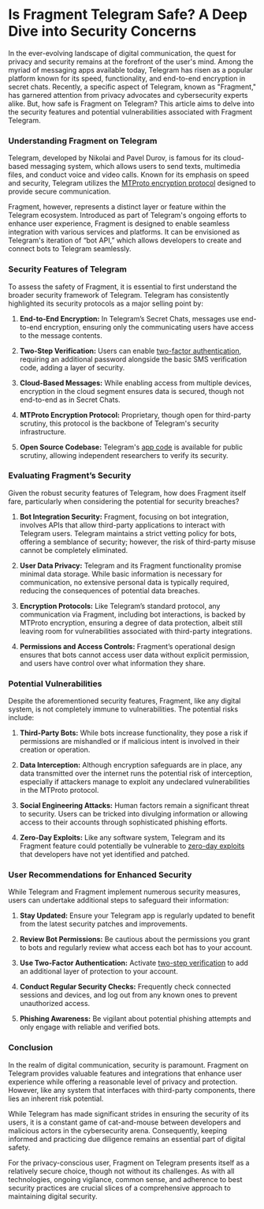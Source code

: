 # Is Fragment Telegram Safe? A Deep Dive into Security Concerns

In the ever-evolving landscape of digital communication, the quest for privacy and security remains at the forefront of the user's mind. Among the myriad of messaging apps available today, Telegram has risen as a popular platform known for its speed, functionality, and end-to-end encryption in secret chats. Recently, a specific aspect of Telegram, known as "Fragment," has garnered attention from privacy advocates and cybersecurity experts alike. But, how safe is Fragment on Telegram? This article aims to delve into the security features and potential vulnerabilities associated with Fragment Telegram.

### Understanding Fragment on Telegram

Telegram, developed by Nikolai and Pavel Durov, is famous for its cloud-based messaging system, which allows users to send texts, multimedia files, and conduct voice and video calls. Known for its emphasis on speed and security, Telegram utilizes the [MTProto encryption protocol](https://core.telegram.org/mtproto) designed to provide secure communication.

Fragment, however, represents a distinct layer or feature within the Telegram ecosystem. Introduced as part of Telegram's ongoing efforts to enhance user experience, Fragment is designed to enable seamless integration with various services and platforms. It can be envisioned as Telegram's iteration of “bot API,” which allows developers to create and connect bots to Telegram seamlessly.

### Security Features of Telegram

To assess the safety of Fragment, it is essential to first understand the broader security framework of Telegram. Telegram has consistently highlighted its security protocols as a major selling point by:

1. **End-to-End Encryption:** In Telegram’s Secret Chats, messages use end-to-end encryption, ensuring only the communicating users have access to the message contents.

2. **Two-Step Verification:** Users can enable [two-factor authentication](https://telegram.org/blog/sessions-and-2-step-verification), requiring an additional password alongside the basic SMS verification code, adding a layer of security.

3. **Cloud-Based Messages:** While enabling access from multiple devices, encryption in the cloud segment ensures data is secured, though not end-to-end as in Secret Chats.

4. **MTProto Encryption Protocol:** Proprietary, though open for third-party scrutiny, this protocol is the backbone of Telegram's security infrastructure.

5. **Open Source Codebase:** Telegram's [app code](https://telegram.org/faq#q-can-i-see-the-source-code-for-telegram) is available for public scrutiny, allowing independent researchers to verify its security.

### Evaluating Fragment’s Security

Given the robust security features of Telegram, how does Fragment itself fare, particularly when considering the potential for security breaches?

1. **Bot Integration Security:** Fragment, focusing on bot integration, involves APIs that allow third-party applications to interact with Telegram users. Telegram maintains a strict vetting policy for bots, offering a semblance of security; however, the risk of third-party misuse cannot be completely eliminated.

2. **User Data Privacy:** Telegram and its Fragment functionality promise minimal data storage. While basic information is necessary for communication, no extensive personal data is typically required, reducing the consequences of potential data breaches.

3. **Encryption Protocols:** Like Telegram’s standard protocol, any communication via Fragment, including bot interactions, is backed by MTProto encryption, ensuring a degree of data protection, albeit still leaving room for vulnerabilities associated with third-party integrations.

4. **Permissions and Access Controls:** Fragment’s operational design ensures that bots cannot access user data without explicit permission, and users have control over what information they share.

### Potential Vulnerabilities

Despite the aforementioned security features, Fragment, like any digital system, is not completely immune to vulnerabilities. The potential risks include:

1. **Third-Party Bots:** While bots increase functionality, they pose a risk if permissions are mishandled or if malicious intent is involved in their creation or operation.

2. **Data Interception:** Although encryption safeguards are in place, any data transmitted over the internet runs the potential risk of interception, especially if attackers manage to exploit any undeclared vulnerabilities in the MTProto protocol.

3. **Social Engineering Attacks:** Human factors remain a significant threat to security. Users can be tricked into divulging information or allowing access to their accounts through sophisticated phishing efforts.

4. **Zero-Day Exploits:** Like any software system, Telegram and its Fragment feature could potentially be vulnerable to [zero-day exploits](https://en.wikipedia.org/wiki/Zero-day_(computing)) that developers have not yet identified and patched.

### User Recommendations for Enhanced Security

While Telegram and Fragment implement numerous security measures, users can undertake additional steps to safeguard their information:

1. **Stay Updated:** Ensure your Telegram app is regularly updated to benefit from the latest security patches and improvements.

2. **Review Bot Permissions:** Be cautious about the permissions you grant to bots and regularly review what access each bot has to your account.

3. **Use Two-Factor Authentication:** Activate [two-step verification](https://telegram.org/blog/sessions-and-2-step-verification) to add an additional layer of protection to your account.

4. **Conduct Regular Security Checks:** Frequently check connected sessions and devices, and log out from any known ones to prevent unauthorized access.

5. **Phishing Awareness:** Be vigilant about potential phishing attempts and only engage with reliable and verified bots.

### Conclusion

In the realm of digital communication, security is paramount. Fragment on Telegram provides valuable features and integrations that enhance user experience while offering a reasonable level of privacy and protection. However, like any system that interfaces with third-party components, there lies an inherent risk potential.

While Telegram has made significant strides in ensuring the security of its users, it is a constant game of cat-and-mouse between developers and malicious actors in the cybersecurity arena. Consequently, keeping informed and practicing due diligence remains an essential part of digital safety.

For the privacy-conscious user, Fragment on Telegram presents itself as a relatively secure choice, though not without its challenges. As with all technologies, ongoing vigilance, common sense, and adherence to best security practices are crucial slices of a comprehensive approach to maintaining digital security.